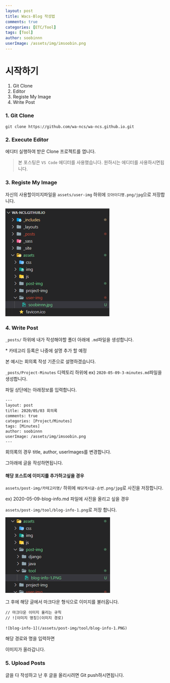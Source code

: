 ```yaml
---
layout: post
title: Wacs-Blog 작성법
comments: true
categories: [ETC/Tool]
tags: [Tool]
author: soobinnn
userImage: /assets/img/imsoobin.png
---
```


# 시작하기

1. Git Clone
2. Editor
3. Registe My Image
4. Write Post

### 1. Git Clone 
```
git clone https://github.com/wa-ncs/wa-ncs.github.io.git
```

### 2. Execute Editor

에디터 실행하여 받은 Clone 프로젝트를 엽니다.

> 본 포스팅은 `VS Code` 에디터를 사용했습니다. 원하시는 에디터를 사용하시면됩니다.

### 3. Registe My Image

자신의 사용할이미지파일을 `assets/user-img` 하위에 `깃아이디명.png/jpg`으로 저장합니다.

![blog-info-1](/assets/post-img/tool/blog-info-1.PNG)

### 4. Write Post

`_posts/` 하위에 내가 작성해야할 폴더 아래에 `.md`파일을 생성합니다.

\* 카테고리 등록은 나중에 설명 추가 할 예정

본 예시는 회의록 작성 기준으로 설명하겠습니다.

`_posts/Project-Minutes` 디렉토리 하위에 ex) `2020-05-09-3-minutes.md`파일을 생성합니다.

파일 상단에는 아래정보를 입력합니다.
```
---
layout: post
title: 2020/05/03 회의록
comments: true
categories: [Project/Minutes]
tags: [Minutes]
author: soobinnn
userImage: /assets/img/imsoobin.png
---
```

회의록의 경우 title, author, userImages를 변경합니다.

그아래에 글을 작성하면됩니다.

#### 해당 포스트에 이미지를 추가하고싶을 경우

`assets/post-img/카테고리명/` 하위에 `해당게시글-순번.png/jpg`로 사진을 저장합니다.

ex) 2020-05-09-blog-info.md 파일에 사진을 올리고 싶을 경우

`assets/post-img/tool/blog-info-1.png`로 저장 합니다.

![blog-info-2](/assets/post-img/tool/blog-info-2.PNG)

그 후에 해당 글에서 마크다운 형식으로 이미지를 불러옵니다.
```
// 마크다운 이미지 올리는 규칙
// ![이미지 명칭](이미지 경로)

![blog-info-1](/assets/post-img/tool/blog-info-1.PNG)
```
해당 경로와 명을 입력하면

이미지가 올라갑니다.


### 5. Upload Posts

글을 다 작성하고 난 후 글을 올리시려면 Git push하시면됩니다.